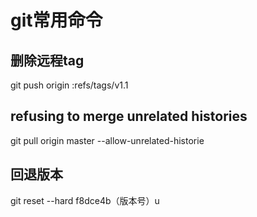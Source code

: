 # git常用命令

## 删除远程tag
git push origin :refs/tags/v1.1  

## refusing to merge unrelated histories
git pull origin master --allow-unrelated-historie

## 回退版本
git reset --hard f8dce4b（版本号）u